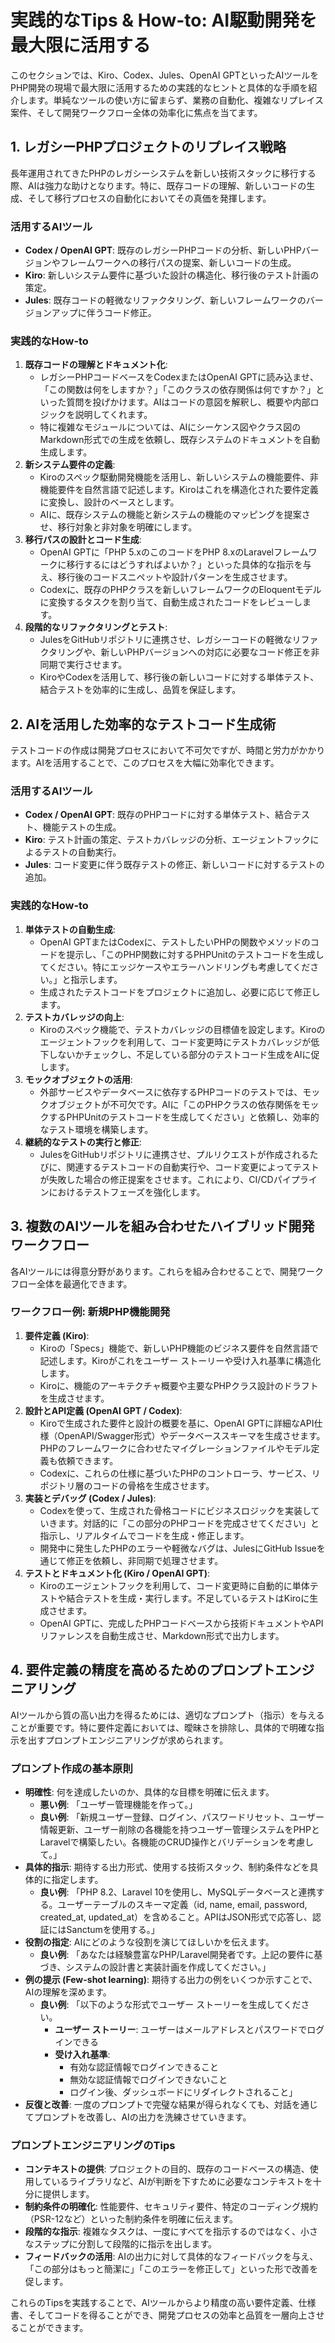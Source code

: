 # 実践的なTips & How-to: AI駆動開発を最大限に活用する

このセクションでは、Kiro、Codex、Jules、OpenAI GPTといったAIツールをPHP開発の現場で最大限に活用するための実践的なヒントと具体的な手順を紹介します。単純なツールの使い方に留まらず、業務の自動化、複雑なリプレイス案件、そして開発ワークフロー全体の効率化に焦点を当てます。

## 1. レガシーPHPプロジェクトのリプレイス戦略

長年運用されてきたPHPのレガシーシステムを新しい技術スタックに移行する際、AIは強力な助けとなります。特に、既存コードの理解、新しいコードの生成、そして移行プロセスの自動化においてその真価を発揮します。

### 活用するAIツール

*   **Codex / OpenAI GPT**: 既存のレガシーPHPコードの分析、新しいPHPバージョンやフレームワークへの移行パスの提案、新しいコードの生成。
*   **Kiro**: 新しいシステム要件に基づいた設計の構造化、移行後のテスト計画の策定。
*   **Jules**: 既存コードの軽微なリファクタリング、新しいフレームワークのバージョンアップに伴うコード修正。

### 実践的なHow-to

1.  **既存コードの理解とドキュメント化**: 
    *   レガシーPHPコードベースをCodexまたはOpenAI GPTに読み込ませ、「この関数は何をしますか？」「このクラスの依存関係は何ですか？」といった質問を投げかけます。AIはコードの意図を解釈し、概要や内部ロジックを説明してくれます。
    *   特に複雑なモジュールについては、AIにシーケンス図やクラス図のMarkdown形式での生成を依頼し、既存システムのドキュメントを自動生成します。
2.  **新システム要件の定義**: 
    *   Kiroのスペック駆動開発機能を活用し、新しいシステムの機能要件、非機能要件を自然言語で記述します。Kiroはこれを構造化された要件定義に変換し、設計のベースとします。
    *   AIに、既存システムの機能と新システムの機能のマッピングを提案させ、移行対象と非対象を明確にします。
3.  **移行パスの設計とコード生成**: 
    *   OpenAI GPTに「PHP 5.xのこのコードをPHP 8.xのLaravelフレームワークに移行するにはどうすればよいか？」といった具体的な指示を与え、移行後のコードスニペットや設計パターンを生成させます。
    *   Codexに、既存のPHPクラスを新しいフレームワークのEloquentモデルに変換するタスクを割り当て、自動生成されたコードをレビューします。
4.  **段階的なリファクタリングとテスト**: 
    *   JulesをGitHubリポジトリに連携させ、レガシーコードの軽微なリファクタリングや、新しいPHPバージョンへの対応に必要なコード修正を非同期で実行させます。
    *   KiroやCodexを活用して、移行後の新しいコードに対する単体テスト、結合テストを効率的に生成し、品質を保証します。

## 2. AIを活用した効率的なテストコード生成術

テストコードの作成は開発プロセスにおいて不可欠ですが、時間と労力がかかります。AIを活用することで、このプロセスを大幅に効率化できます。

### 活用するAIツール

*   **Codex / OpenAI GPT**: 既存のPHPコードに対する単体テスト、結合テスト、機能テストの生成。
*   **Kiro**: テスト計画の策定、テストカバレッジの分析、エージェントフックによるテストの自動実行。
*   **Jules**: コード変更に伴う既存テストの修正、新しいコードに対するテストの追加。

### 実践的なHow-to

1.  **単体テストの自動生成**: 
    *   OpenAI GPTまたはCodexに、テストしたいPHPの関数やメソッドのコードを提示し、「このPHP関数に対するPHPUnitのテストコードを生成してください。特にエッジケースやエラーハンドリングも考慮してください。」と指示します。
    *   生成されたテストコードをプロジェクトに追加し、必要に応じて修正します。
2.  **テストカバレッジの向上**: 
    *   Kiroのスペック機能で、テストカバレッジの目標値を設定します。Kiroのエージェントフックを利用して、コード変更時にテストカバレッジが低下しないかチェックし、不足している部分のテストコード生成をAIに促します。
3.  **モックオブジェクトの活用**: 
    *   外部サービスやデータベースに依存するPHPコードのテストでは、モックオブジェクトが不可欠です。AIに「このPHPクラスの依存関係をモックするPHPUnitのテストコードを生成してください」と依頼し、効率的なテスト環境を構築します。
4.  **継続的なテストの実行と修正**: 
    *   JulesをGitHubリポジトリに連携させ、プルリクエストが作成されるたびに、関連するテストコードの自動実行や、コード変更によってテストが失敗した場合の修正提案をさせます。これにより、CI/CDパイプラインにおけるテストフェーズを強化します。

## 3. 複数のAIツールを組み合わせたハイブリッド開発ワークフロー

各AIツールには得意分野があります。これらを組み合わせることで、開発ワークフロー全体を最適化できます。

### ワークフロー例: 新規PHP機能開発

1.  **要件定義 (Kiro)**: 
    *   Kiroの「Specs」機能で、新しいPHP機能のビジネス要件を自然言語で記述します。Kiroがこれをユーザー ストーリーや受け入れ基準に構造化します。
    *   Kiroに、機能のアーキテクチャ概要や主要なPHPクラス設計のドラフトを生成させます。
2.  **設計とAPI定義 (OpenAI GPT / Codex)**: 
    *   Kiroで生成された要件と設計の概要を基に、OpenAI GPTに詳細なAPI仕様（OpenAPI/Swagger形式）やデータベーススキーマを生成させます。PHPのフレームワークに合わせたマイグレーションファイルやモデル定義も依頼できます。
    *   Codexに、これらの仕様に基づいたPHPのコントローラ、サービス、リポジトリ層のコードの骨格を生成させます。
3.  **実装とデバッグ (Codex / Jules)**: 
    *   Codexを使って、生成された骨格コードにビジネスロジックを実装していきます。対話的に「この部分のPHPコードを完成させてください」と指示し、リアルタイムでコードを生成・修正します。
    *   開発中に発生したPHPのエラーや軽微なバグは、JulesにGitHub Issueを通じて修正を依頼し、非同期で処理させます。
4.  **テストとドキュメント化 (Kiro / OpenAI GPT)**: 
    *   Kiroのエージェントフックを利用して、コード変更時に自動的に単体テストや結合テストを生成・実行します。不足しているテストはKiroに生成させます。
    *   OpenAI GPTに、完成したPHPコードベースから技術ドキュメントやAPIリファレンスを自動生成させ、Markdown形式で出力します。

## 4. 要件定義の精度を高めるためのプロンプトエンジニアリング

AIツールから質の高い出力を得るためには、適切なプロンプト（指示）を与えることが重要です。特に要件定義においては、曖昧さを排除し、具体的で明確な指示を出すプロンプトエンジニアリングが求められます。

### プロンプト作成の基本原則

*   **明確性**: 何を達成したいのか、具体的な目標を明確に伝えます。
    *   **悪い例**: 「ユーザー管理機能を作って。」
    *   **良い例**: 「新規ユーザー登録、ログイン、パスワードリセット、ユーザー情報更新、ユーザー削除の各機能を持つユーザー管理システムをPHPとLaravelで構築したい。各機能のCRUD操作とバリデーションを考慮して。」
*   **具体的指示**: 期待する出力形式、使用する技術スタック、制約条件などを具体的に指定します。
    *   **良い例**: 「PHP 8.2、Laravel 10を使用し、MySQLデータベースと連携する。ユーザーテーブルのスキーマ定義（id, name, email, password, created_at, updated_at）を含めること。APIはJSON形式で応答し、認証にはSanctumを使用する。」
*   **役割の指定**: AIにどのような役割を演じてほしいかを伝えます。
    *   **良い例**: 「あなたは経験豊富なPHP/Laravel開発者です。上記の要件に基づき、システムの設計書と実装計画を作成してください。」
*   **例の提示 (Few-shot learning)**: 期待する出力の例をいくつか示すことで、AIの理解を深めます。
    *   **良い例**: 「以下のような形式でユーザー ストーリーを生成してください。
        *   **ユーザー ストーリー**: ユーザーはメールアドレスとパスワードでログインできる
        *   **受け入れ基準**: 
            *   有効な認証情報でログインできること
            *   無効な認証情報でログインできないこと
            *   ログイン後、ダッシュボードにリダイレクトされること」
*   **反復と改善**: 一度のプロンプトで完璧な結果が得られなくても、対話を通じてプロンプトを改善し、AIの出力を洗練させていきます。

### プロンプトエンジニアリングのTips

*   **コンテキストの提供**: プロジェクトの目的、既存のコードベースの構造、使用しているライブラリなど、AIが判断を下すために必要なコンテキストを十分に提供します。
*   **制約条件の明確化**: 性能要件、セキュリティ要件、特定のコーディング規約（PSR-12など）といった制約条件を明確に伝えます。
*   **段階的な指示**: 複雑なタスクは、一度にすべてを指示するのではなく、小さなステップに分割して段階的に指示を出します。
*   **フィードバックの活用**: AIの出力に対して具体的なフィードバックを与え、「この部分はもっと簡潔に」「このエラーを修正して」といった形で改善を促します。

これらのTipsを実践することで、AIツールからより精度の高い要件定義、仕様書、そしてコードを得ることができ、開発プロセスの効率と品質を一層向上させることができます。

